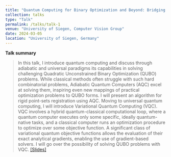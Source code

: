 ```yaml
---
title: "Quantum Computing for Binary Optimization and Beyond: Bridging Classical and Quantum Landscapes"
collection: talks
type: "Talk"
permalink: /talks/talk-1
venue: "University of Siegen, Computer Vision Group"
date: 2024-03-05
location: "University of Siegen, Germany"
---
```


**Talk summary**
> In this talk, I introduce quantum computing and discuss through adiabatic and universal paradigms its capabilities in solving challenging Quadratic Unconstrained Binary Optimization (QUBO) problems. While classical methods often struggle with such hard combinatorial problems, Adiabatic Quantum Computers (AQC) excel at solving them, inspiring even new mappings of practical optimization problems to QUBO forms. I will present an algorithm for rigid point-sets registration using AQC. Moving to universal quantum computing, I will introduce Variational Quantum Computing (VQC). VQC involves a hybrid quantum-classical computational loop, where a quantum computer executes only some specific, ideally quantum-native tasks, and a classical computer runs an optimization procedure to optimize over some objective function. A significant class of variational quantum objective functions allows the evaluation of their exact analytical gradients, enabling the use of gradient-based solvers. I will go over the possibility of solving QUBO problems with VQC.
[[Slides]](../files/qc_siegen_KueteMeli.pdf)